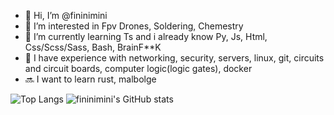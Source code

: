 - 👋 Hi, I’m @fininimini
- 👀 I’m interested in Fpv Drones, Soldering, Chemestry
- 🌱 I’m currently learning Ts and i already know Py, Js, Html, Css/Scss/Sass, Bash, BrainF**K
- 🚦 I have experience with networking, security, servers, linux, git, circuits and circuit boards, computer logic(logic gates), docker
- 🔜 I want to learn rust, malbolge

![Top Langs](https://github-readme-stats.vercel.app/api/top-langs/?username=fininimini&layout=compact&show_icons=true&theme=vue-dark)
![fininimini's GitHub stats](https://github-readme-stats.vercel.app/api?username=fininimini&count_private=true&include_all_commits=true&show_icons=true&theme=vue-dark)
